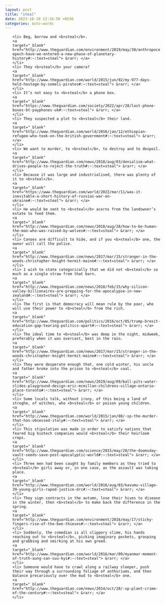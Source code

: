 ```yaml
---
layout: post
title: "steal"
date: 2023-10-10 12:34:56 +0530
categories: auto-words
---
```

<ol>

    <li> Beg, borrow and <b>steal</b>.
    <a 
    target="_blank" 
    href="http://www.theguardian.com/environment/2019/may/30/anthropocene-epoch-have-we-entered-a-new-phase-of-planetary-history#:~:text=steal"> &rarr; </a>
    </li>
    <li> They <b>steal</b> your camera?
    <a 
    target="_blank" 
    href="http://www.theguardian.com/world/2015/jun/02/my-977-days-held-hostage-by-somali-pirates#:~:text=steal"> &rarr; </a>
    </li>
    <li> It’s not easy to <b>steal</b> a phone box.
    <a 
    target="_blank" 
    href="https://www.theguardian.com/society/2022/apr/28/last-phone-boxes-bt-payphones-uk#:~:text=steal"> &rarr; </a>
    </li>
    <li> They suspected a plot to <b>steal</b> their land.
    <a 
    target="_blank" 
    href="http://www.theguardian.com/world/2016/jan/12/ethiopian-refugee-who-took-on-the-british-government#:~:text=steal"> &rarr; </a>
    </li>
    <li> We want to murder, to <b>steal</b>, to destroy and to despoil.
    <a 
    target="_blank" 
    href="http://www.theguardian.com/news/2018/aug/03/denialism-what-drives-people-to-reject-the-truth#:~:text=steal"> &rarr; </a>
    </li>
    <li> Because it was large and industrialised, there was plenty of it to <b>steal</b>.
    <a 
    target="_blank" 
    href="https://www.theguardian.com/world/2022/mar/11/was-it-inevitable-a-short-history-of-russias-war-on-ukraine#:~:text=steal"> &rarr; </a>
    </li>
    <li> He would be sent to <b>steal</b> acorns from the landowner’s estate to feed them.
    <a 
    target="_blank" 
    href="http://www.theguardian.com/news/2018/aug/28/how-to-be-human-the-man-who-was-raised-by-wolves#:~:text=steal"> &rarr; </a>
    </li>
    <li> Canoes are difficult to hide, and if you <b>steal</b> one, the owner will call the police.
    <a 
    target="_blank" 
    href="http://www.theguardian.com/news/2017/mar/15/stranger-in-the-woods-christopher-knight-hermit-maine#:~:text=steal"> &rarr; </a>
    </li>
    <li> I wish to state categorically that we did not <b>steal</b> so much as a single straw from that barn.
    <a 
    target="_blank" 
    href="http://www.theguardian.com/news/2018/feb/15/why-silicon-valley-billionaires-are-prepping-for-the-apocalypse-in-new-zealand#:~:text=steal"> &rarr; </a>
    </li>
    <li> The first is that democracy will mean rule by the poor, who will use their power to <b>steal</b> from the rich.
    <a 
    target="_blank" 
    href="http://www.theguardian.com/politics/2016/oct/05/trump-brexit-education-gap-tearing-politics-apart#:~:text=steal"> &rarr; </a>
    </li>
    <li> The ideal time to <b>steal</b> was deep in the night, midweek, preferably when it was overcast, best in the rain.
    <a 
    target="_blank" 
    href="http://www.theguardian.com/news/2017/mar/15/stranger-in-the-woods-christopher-knight-hermit-maine#:~:text=steal"> &rarr; </a>
    </li>
    <li> They were desperate enough that, one cold winter, his uncle and father broke into the prison to <b>steal</b> coal.
    <a 
    target="_blank" 
    href="http://www.theguardian.com/news/2019/aug/09/ball-pits-water-slides-playground-design-eric-mcmillan-childrens-village-ontario-place-toronto#:~:text=steal"> &rarr; </a>
    </li>
    <li> Some locals talk, without irony, of this being a land of streghe, of witches, who <b>steal</b> or poison young children.
    <a 
    target="_blank" 
    href="http://www.theguardian.com/world/2015/jan/08/-sp-the-murder-that-has-obsessed-italy#:~:text=steal"> &rarr; </a>
    </li>
    <li> This stipulation was made in order to satisfy nations that feared big biotech companies would <b>steal</b> their heirloom crops.
    <a 
    target="_blank" 
    href="http://www.theguardian.com/science/2015/may/20/the-doomsday-vault-seeds-save-post-apocalyptic-world#:~:text=steal"> &rarr; </a>
    </li>
    <li> Three men had been caught by family members as they tried to <b>steal</b> girls away or, in one case, as the assault was taking place.
    <a 
    target="_blank" 
    href="http://www.theguardian.com/world/2016/aug/03/kavumu-village-39-young-girls-raped-justice-drc#:~:text=steal"> &rarr; </a>
    </li>
    <li> They sign contracts in the autumn, lose their hives to disease in the winter, then <b>steal</b> to make back the difference in the spring.
    <a 
    target="_blank" 
    href="http://www.theguardian.com/environment/2016/may/17/sticky-fingers-rise-of-the-bee-thieves#:~:text=steal"> &rarr; </a>
    </li>
    <li> Suddenly, the comedian is all slippery slime, his hands reaching out to <b>steal</b>, picking imaginary pockets, grasping and grabbing and smirking at his own greed.
    <a 
    target="_blank" 
    href="http://www.theguardian.com/world/2016/mar/09/myanmar-moment-of-truth-aung-san-suu-kyi#:~:text=steal"> &rarr; </a>
    </li>
    <li> Someone would have to crawl along a railway sleeper, push their way through a surrounding foliage of anthuriums, and then balance precariously over the mud to <b>steal</b> one.
    <a 
    target="_blank" 
    href="http://www.theguardian.com/news/2014/oct/28/-sp-plant-crime-of-the-century#:~:text=steal"> &rarr; </a>
    </li>